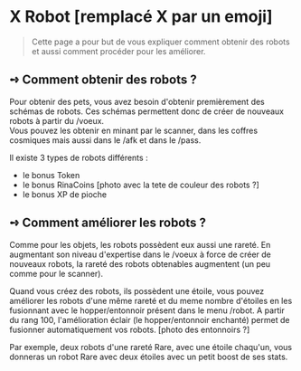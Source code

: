 # X​ Robot [remplacé X par un emoji]
> Cette page a pour but de vous expliquer comment obtenir des robots et aussi comment procéder pour les améliorer.

## **➺** Comment obtenir des robots ?
Pour obtenir des pets, vous avez besoin d'obtenir premièrement des schémas de robots. Ces schémas permettent donc de créer de nouveaux robots à partir du /voeux.  
Vous pouvez les obtenir en minant par le scanner, dans les coffres cosmiques mais aussi dans le /afk et dans le /pass.  

Il existe 3 types de robots différents :  
  - le bonus Token  
  - le bonus RinaCoins                          [photo avec la tete de couleur des robots ?]  
  - le bonus XP de pioche  

## **➺** Comment améliorer les robots ?
Comme pour les objets, les robots possèdent eux aussi une rareté. En augmentant son niveau d'expertise dans le /voeux à force de créer de nouveaux robots, la rareté des robots obtenables augmentent (un peu comme pour le scanner).  

Quand vous créez des robots, ils possèdent une étoile, vous pouvez améliorer les robots d'une même rareté et du meme nombre d'étoiles en les fusionnant avec le hopper/entonnoir présent dans le menu /robot. A partir du rang 100, l'amélioration éclair (le hopper/entonnoir enchanté) permet de fusionner automatiquement vos robots.  [photo des entonnoirs ?]  

Par exemple, deux robots d'une rareté Rare, avec une étoile chaqu'un, vous donneras un robot Rare avec deux étoiles avec un petit boost de ses stats.

